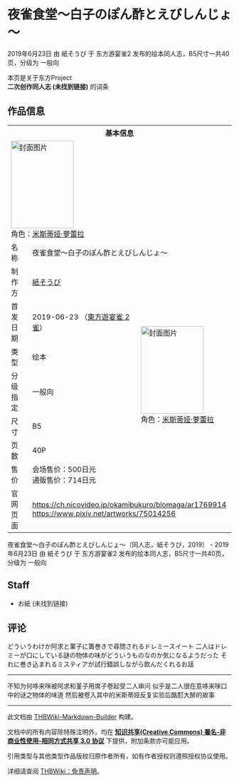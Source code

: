 # 夜雀食堂～白子のぽん酢とえびしんじょ～

<!-- source html: G:\repos\THBWiki-Markdown-Builder\THBWikiMarkdown\Temp\main\7\7a\ns0%3A%E5%A4%9C%E9%9B%80%E9%A3%9F%E5%A0%82%EF%BD%9E%E7%99%BD%E5%AD%90%E3%81%AE%E3%81%BD%E3%82%93%E9%85%A2%E3%81%A8%E3%81%88%E3%81%B3%E3%81%97%E3%82%93%E3%81%98%E3%82%87%EF%BD%9E.html -->

2019年6月23日 由 紙そうび 于 东方游宴雀2 发布的绘本同人志，B5尺寸一共40页，分级为 一般向

本页是关于东方Project  
 **二次创作同人志 (未找到链接)** 的词条

## 作品信息

<table><tbody><tr><th colspan="3">基本信息</th></tr><tr><td class="cover-artwork-mobile" colspan="2"><a href="./文件-夜雀食堂～白子のぽん酢とえびしんじょ～封面.jpg.md" class="image" title="封面图片"><img alt="封面图片" src="https://upload.thwiki.cc/thumb/8/8f/%E5%A4%9C%E9%9B%80%E9%A3%9F%E5%A0%82%EF%BD%9E%E7%99%BD%E5%AD%90%E3%81%AE%E3%81%BD%E3%82%93%E9%85%A2%E3%81%A8%E3%81%88%E3%81%B3%E3%81%97%E3%82%93%E3%81%98%E3%82%87%EF%BD%9E%E5%B0%81%E9%9D%A2.jpg/141px-%E5%A4%9C%E9%9B%80%E9%A3%9F%E5%A0%82%EF%BD%9E%E7%99%BD%E5%AD%90%E3%81%AE%E3%81%BD%E3%82%93%E9%85%A2%E3%81%A8%E3%81%88%E3%81%B3%E3%81%97%E3%82%93%E3%81%98%E3%82%87%EF%BD%9E%E5%B0%81%E9%9D%A2.jpg" decoding="async" loading="lazy" width="141" height="196" srcset="https://upload.thwiki.cc/thumb/8/8f/%E5%A4%9C%E9%9B%80%E9%A3%9F%E5%A0%82%EF%BD%9E%E7%99%BD%E5%AD%90%E3%81%AE%E3%81%BD%E3%82%93%E9%85%A2%E3%81%A8%E3%81%88%E3%81%B3%E3%81%97%E3%82%93%E3%81%98%E3%82%87%EF%BD%9E%E5%B0%81%E9%9D%A2.jpg/211px-%E5%A4%9C%E9%9B%80%E9%A3%9F%E5%A0%82%EF%BD%9E%E7%99%BD%E5%AD%90%E3%81%AE%E3%81%BD%E3%82%93%E9%85%A2%E3%81%A8%E3%81%88%E3%81%B3%E3%81%97%E3%82%93%E3%81%98%E3%82%87%EF%BD%9E%E5%B0%81%E9%9D%A2.jpg 1.5x, https://upload.thwiki.cc/thumb/8/8f/%E5%A4%9C%E9%9B%80%E9%A3%9F%E5%A0%82%EF%BD%9E%E7%99%BD%E5%AD%90%E3%81%AE%E3%81%BD%E3%82%93%E9%85%A2%E3%81%A8%E3%81%88%E3%81%B3%E3%81%97%E3%82%93%E3%81%98%E3%82%87%EF%BD%9E%E5%B0%81%E9%9D%A2.jpg/282px-%E5%A4%9C%E9%9B%80%E9%A3%9F%E5%A0%82%EF%BD%9E%E7%99%BD%E5%AD%90%E3%81%AE%E3%81%BD%E3%82%93%E9%85%A2%E3%81%A8%E3%81%88%E3%81%B3%E3%81%97%E3%82%93%E3%81%98%E3%82%87%EF%BD%9E%E5%B0%81%E9%9D%A2.jpg 2x" data-file-width="863" data-file-height="1200"></a><div class="cover-char">角色：<a href="./米斯蒂娅·萝蕾拉.md" title="米斯蒂娅·萝蕾拉">米斯蒂娅·萝蕾拉</a></div></td>
</tr><tr><td class="label">名称</td><td colspan="2"> 夜雀食堂～白子のぽん酢とえびしんじょ～ </td></tr><tr><td class="label">制作方</td><td><a href="./紙そうび.md" title="紙そうび">紙そうび</a></td><td class="cover-artwork" rowspan="7" style="min-width:196px;"><a href="./文件-夜雀食堂～白子のぽん酢とえびしんじょ～封面.jpg.md" class="image" title="封面图片"><img alt="封面图片" src="https://upload.thwiki.cc/thumb/8/8f/%E5%A4%9C%E9%9B%80%E9%A3%9F%E5%A0%82%EF%BD%9E%E7%99%BD%E5%AD%90%E3%81%AE%E3%81%BD%E3%82%93%E9%85%A2%E3%81%A8%E3%81%88%E3%81%B3%E3%81%97%E3%82%93%E3%81%98%E3%82%87%EF%BD%9E%E5%B0%81%E9%9D%A2.jpg/141px-%E5%A4%9C%E9%9B%80%E9%A3%9F%E5%A0%82%EF%BD%9E%E7%99%BD%E5%AD%90%E3%81%AE%E3%81%BD%E3%82%93%E9%85%A2%E3%81%A8%E3%81%88%E3%81%B3%E3%81%97%E3%82%93%E3%81%98%E3%82%87%EF%BD%9E%E5%B0%81%E9%9D%A2.jpg" decoding="async" loading="lazy" width="141" height="196" srcset="https://upload.thwiki.cc/thumb/8/8f/%E5%A4%9C%E9%9B%80%E9%A3%9F%E5%A0%82%EF%BD%9E%E7%99%BD%E5%AD%90%E3%81%AE%E3%81%BD%E3%82%93%E9%85%A2%E3%81%A8%E3%81%88%E3%81%B3%E3%81%97%E3%82%93%E3%81%98%E3%82%87%EF%BD%9E%E5%B0%81%E9%9D%A2.jpg/211px-%E5%A4%9C%E9%9B%80%E9%A3%9F%E5%A0%82%EF%BD%9E%E7%99%BD%E5%AD%90%E3%81%AE%E3%81%BD%E3%82%93%E9%85%A2%E3%81%A8%E3%81%88%E3%81%B3%E3%81%97%E3%82%93%E3%81%98%E3%82%87%EF%BD%9E%E5%B0%81%E9%9D%A2.jpg 1.5x, https://upload.thwiki.cc/thumb/8/8f/%E5%A4%9C%E9%9B%80%E9%A3%9F%E5%A0%82%EF%BD%9E%E7%99%BD%E5%AD%90%E3%81%AE%E3%81%BD%E3%82%93%E9%85%A2%E3%81%A8%E3%81%88%E3%81%B3%E3%81%97%E3%82%93%E3%81%98%E3%82%87%EF%BD%9E%E5%B0%81%E9%9D%A2.jpg/282px-%E5%A4%9C%E9%9B%80%E9%A3%9F%E5%A0%82%EF%BD%9E%E7%99%BD%E5%AD%90%E3%81%AE%E3%81%BD%E3%82%93%E9%85%A2%E3%81%A8%E3%81%88%E3%81%B3%E3%81%97%E3%82%93%E3%81%98%E3%82%87%EF%BD%9E%E5%B0%81%E9%9D%A2.jpg 2x" data-file-width="863" data-file-height="1200"></a><div class="cover-char">角色：<a href="./米斯蒂娅·萝蕾拉.md" title="米斯蒂娅·萝蕾拉">米斯蒂娅·萝蕾拉</a></div></td>
</tr><tr><td class="label">首发日期</td><td>2019-06-23&#160;（<a href="/展会作品列表?e=%E4%B8%9C%E6%96%B9%E6%B8%B8%E5%AE%B4%E9%9B%80%232">東方遊宴雀 2雀</a>）</td></tr><tr><td class="label">类型</td><td>绘本</td></tr><tr><td class="label">分级指定</td><td>一般向</td></tr><tr><td class="label">尺寸</td><td>B5</td></tr><tr><td class="label">页数</td><td>40P</td></tr><tr><td class="label">售价</td><td>会场售价：500日元<br>通贩售价：714日元</td></tr>
<tr><td class="label">官网页面</td><td colspan="2"><a rel="nofollow" class="external free" href="https://ch.nicovideo.jp/okamibukuro/blomaga/ar1769914">https://ch.nicovideo.jp/okamibukuro/blomaga/ar1769914</a><br><a rel="nofollow" class="external free" href="https://www.pixiv.net/artworks/75014256">https://www.pixiv.net/artworks/75014256</a></td></tr></tbody></table>

夜雀食堂～白子のぽん酢とえびしんじょ～（同人志，紙そうび，2019） - 2019年6月23日 由 紙そうび 于 东方游宴雀2 发布的绘本同人志，B5尺寸一共40页，分级为 一般向

## Staff
- お紙 (未找到链接)


## 评论
  
どういうわけか阿求と菫子に簀巻きで尋問されるドレミースイート
二人はドレミーが口にしている謎の物体の味がどういうものなのか気になるようだった
それに巻き込まれるミスティアが試行錯誤しながら飲んだくれるお話
  

___

  
不知为何哆来咪被阿求和堇子用席子卷起受二人审问
似乎是二人很在意哆来咪口中的谜之物体的味道
然后被卷入其中的米斯蒂娅反复实验后酩酊大醉的故事
  





---

此文档由 [THBWiki-Markdown-Builder](https://github.com/Delsin-Yu/THBWiki-Markdown-Builder) 构建。

文档中的所有内容除特殊注明外，均在 [**知识共享(Creative Commons) 署名-非商业性使用-相同方式共享 3.0 协议**](https://creativecommons.org/licenses/by-sa/3.0/deed.zh-hans) 下提供，附加条款亦可能应用。

引用类型与其他类型作品版权归原作者所有，如有作者授权则遵照授权协议使用。

详细请查阅 [THBWiki：免责声明](https://thbwiki.cc/THBWiki:%E5%85%8D%E8%B4%A3%E5%A3%B0%E6%98%8E)。

